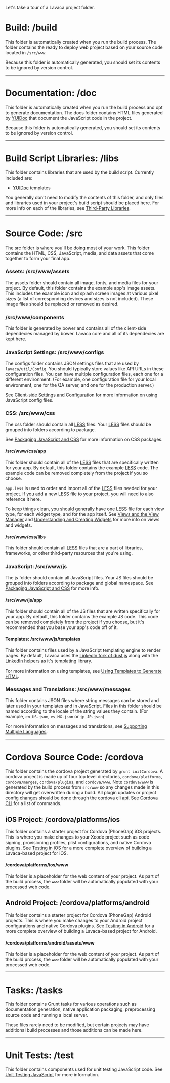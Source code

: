 Let's take a tour of a Lavaca project folder.

# Build: /build
This folder is automatically created when you run the build process. The folder contains the ready to deploy web project based on your source code located in `/src/www`.

Because this folder is automatically generated, you should set its contents to be ignored by version control.

---

# Documentation: /doc
This folder is automatically created when you run the build process and opt to generate documentation. The docs folder contains HTML files generated by [YUIDoc](http://yui.github.io/yuidoc/) that document the JavaScript code in the project.

Because this folder is automatically generated, you should set its contents to be ignored by version control.

---

# Build Script Libraries: /libs
This folder contains libraries that are used by the build script. Currently included are:

* [YUIDoc](http://yui.github.io/yuidoc/) templates

You generally don't need to modify the contents of this folder, and only files and libraries used in your project's build script should be placed here. For more info on each of the libraries, see [Third-Party Libraries](Third-Party-Libraries).

---

# Source Code: /src
The src folder is where you'll be doing most of your work. This folder contains the HTML, CSS, JavaScript, media, and data assets that come together to form your final app.

### Assets: /src/www/assets
The assets folder should contain all image, fonts, and media files for your project. By default, this folder contains the example app's image assets. This includes the example icon and splash screen images at various pixel sizes (a list of corresponding devices and sizes is not included).  These image files should be replaced or removed as desired.

### /src/www/components
This folder is generated by bower and contains all of the client-side dependecies managed by bower. Lavaca core and all of its dependecies are kept here.

### JavaScript Settings: /src/www/configs
The configs folder contains JSON settings files that are used by `lavaca/util/Config`. You should typically store values like API URLs in these configuration files. You can have multiple configuration files, each one for a different environment. (For example, one configuration file for your local environment, one for the QA server, and one for the production server.)

See [Client-side Settings and Configuration](Client-side-Settings-and-Configuration) for more information on using JavaScript config files.

### CSS: /src/www/css
The css folder should contain all [LESS](http://lesscss.org/) files. Your [LESS](http://lesscss.org/) files should be grouped into folders according to package.

See [Packaging JavaScript and CSS](Packaging-JavaScript-and-CSS) for more information on CSS packages.

#### /src/www/css/app
This folder should contain all of the [LESS](http://lesscss.org/) files that are specifically written for your app. By default, this folder contains the example [LESS](http://lesscss.org/) code. The example code can be removed completely from the project if you so choose.

`app.less` is used to order and import all of the [LESS](http://lesscss.org/) files needed for your project.  If you add a new LESS file to your project, you will need to also reference it here.

To keep things clean, you should generally have one [LESS](http://lesscss.org/) file for each view type, for each widget type, and for the app itself. See [Views and the View Manager](Views-and-the-View-Manager) and [Understanding and Creating Widgets](Understanding-and-Creating-Widgets) for more info on views and widgets.

#### /src/www/css/libs
This folder should contain all [LESS](http://lesscss.org/) files that are a part of libraries, frameworks, or other third-party resources that you're using.

### JavaScript: /src/www/js
The js folder should contain all JavaScript files. Your JS files should be grouped into folders according to package and global namespace. See [Packaging JavaScript and CSS](Packaging-JavaScript-and-CSS) for more info.

#### /src/www/js/app
This folder should contain all of the JS files that are written specifically for your app. By default, this folder contains the example JS code. This code can be removed completely from the project if you choose, but it's recommended that you base your app's code off of it.

#### Templates: /src/www/js/templates
This folder contains files used by a JavaScript templating engine to render pages. By default, Lavaca uses the [LinkedIn fork of dust.js](http://linkedin.github.com/dustjs/) along with the [LinkedIn helpers](https://github.com/linkedin/dustjs-helpers) as it's templating library.

For more information on using templates, see [Using Templates to Generate HTML](Using-Templates-to-Generate-HTML).

### Messages and Translations: /src/www/messages
This folder contains JSON files where string messages can be stored and later used in your templates and in JavaScript. Files in this folder should be named according to the locale of the string values they contain. (For example, `en_US.json`, `es_MX.json` or `jp_JP.json`)

For more information on messages and translations, see [Supporting Multiple Languages](Supporting-Multiple-Languages).

---

# Cordova Source Code: /cordova
This folder contains the cordova project generated by `grunt initCordova`. A cordova project is made up of four top level directories, `cordova/platforms`, `cordova/merges`, `cordova/plugins`, and `cordova/www`. Note `cordova/www` is generated by the build process from `src/www` so any changes made in this directory will get overwritten during a build. All plugin updates or project config changes should be done through the cordova cli api. See [Cordova CLI](https://github.com/apache/cordova-cli#project-commands) for a list of commands.


## iOS Project: /cordova/platforms/ios
This folder contains a starter project for Cordova (PhoneGap) iOS projects. This is where you make changes to your Xcode project such as code signing, provisioning profiles, plist configurations, and native Cordova plugins. See [Testing in iOS](Testing-in-iOS) for a more complete overview of building a Lavaca-based project for iOS.

#### /cordova/platforms/ios/www
This folder is a placeholder for the web content of your project. As part of the build process, the `www` folder will be automatically populated with your processed web code.

## Android Project: /cordova/platforms/android
This folder contains a starter project for Cordova (PhoneGap) Android projects. This is where you make changes to your Android project configurations and native Cordova plugins. See [Testing in Android](Testing-in-Android) for a more complete overview of building a Lavaca-based project for Android.

#### /cordova/platforms/android/assets/www
This folder is a placeholder for the web content of your project. As part of the build process, the `www` folder will be automatically populated with your processed web code.

---

# Tasks: /tasks
This folder contains Grunt tasks for various operations such as documentation generation, native application packaging, preprocessing source code and running a local server.

These files rarely need to be modified, but certain projects may have additional build processes and those additions can be made here.

---

# Unit Tests: /test
This folder contains components used for unit testing JavaScript code. See [Unit Testing JavaScript](Unit-Testing-JavaScript) for more information.